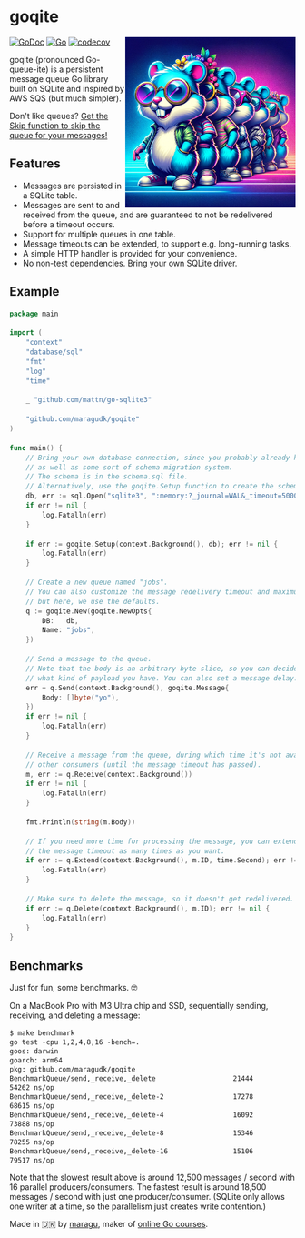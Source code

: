 # goqite

<img src="docs/logo.png" alt="Logo" width="300" align="right">

[![GoDoc](https://pkg.go.dev/badge/github.com/maragudk/goqite)](https://pkg.go.dev/github.com/maragudk/goqite)
[![Go](https://github.com/maragudk/goqite/actions/workflows/ci.yml/badge.svg)](https://github.com/maragudk/goqite/actions/workflows/ci.yml)
[![codecov](https://codecov.io/gh/maragudk/goqite/graph/badge.svg?token=DxGkk2lLHF)](https://codecov.io/gh/maragudk/goqite)

goqite (pronounced Go-queue-ite) is a persistent message queue Go library built on SQLite and inspired by AWS SQS (but much simpler).

Don't like queues? [Get the Skip function to skip the queue for your messages!](https://maragu.gumroad.com/l/goqite)

## Features

- Messages are persisted in a SQLite table.
- Messages are sent to and received from the queue, and are guaranteed to not be redelivered before a timeout occurs.
- Support for multiple queues in one table.
- Message timeouts can be extended, to support e.g. long-running tasks.
- A simple HTTP handler is provided for your convenience.
- No non-test dependencies. Bring your own SQLite driver.

## Example

```go
package main

import (
	"context"
	"database/sql"
	"fmt"
	"log"
	"time"

	_ "github.com/mattn/go-sqlite3"

	"github.com/maragudk/goqite"
)

func main() {
	// Bring your own database connection, since you probably already have it,
	// as well as some sort of schema migration system.
	// The schema is in the schema.sql file.
	// Alternatively, use the goqite.Setup function to create the schema.
	db, err := sql.Open("sqlite3", ":memory:?_journal=WAL&_timeout=5000&_fk=true")
	if err != nil {
		log.Fatalln(err)
	}

	if err := goqite.Setup(context.Background(), db); err != nil {
		log.Fatalln(err)
	}

	// Create a new queue named "jobs".
	// You can also customize the message redelivery timeout and maximum receive count,
	// but here, we use the defaults.
	q := goqite.New(goqite.NewOpts{
		DB:   db,
		Name: "jobs",
	})

	// Send a message to the queue.
	// Note that the body is an arbitrary byte slice, so you can decide
	// what kind of payload you have. You can also set a message delay.
	err = q.Send(context.Background(), goqite.Message{
		Body: []byte("yo"),
	})
	if err != nil {
		log.Fatalln(err)
	}

	// Receive a message from the queue, during which time it's not available to
	// other consumers (until the message timeout has passed).
	m, err := q.Receive(context.Background())
	if err != nil {
		log.Fatalln(err)
	}

	fmt.Println(string(m.Body))

	// If you need more time for processing the message, you can extend
	// the message timeout as many times as you want.
	if err := q.Extend(context.Background(), m.ID, time.Second); err != nil {
		log.Fatalln(err)
	}

	// Make sure to delete the message, so it doesn't get redelivered.
	if err := q.Delete(context.Background(), m.ID); err != nil {
		log.Fatalln(err)
	}
}
```

## Benchmarks

Just for fun, some benchmarks. 🤓

On a MacBook Pro with M3 Ultra chip and SSD, sequentially sending, receiving, and deleting a message:

```shell
$ make benchmark
go test -cpu 1,2,4,8,16 -bench=.
goos: darwin
goarch: arm64
pkg: github.com/maragudk/goqite
BenchmarkQueue/send,_receive,_delete            	   21444	     54262 ns/op
BenchmarkQueue/send,_receive,_delete-2          	   17278	     68615 ns/op
BenchmarkQueue/send,_receive,_delete-4          	   16092	     73888 ns/op
BenchmarkQueue/send,_receive,_delete-8          	   15346	     78255 ns/op
BenchmarkQueue/send,_receive,_delete-16         	   15106	     79517 ns/op
```

Note that the slowest result above is around 12,500 messages / second with 16 parallel producers/consumers.
The fastest result is around 18,500 messages / second with just one producer/consumer.
(SQLite only allows one writer at a time, so the parallelism just creates write contention.)

Made in 🇩🇰 by [maragu](https://www.maragu.dk/), maker of [online Go courses](https://www.golang.dk/).
